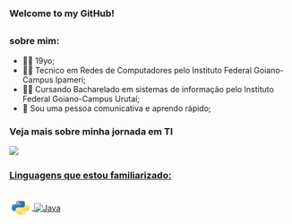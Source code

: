 ### Welcome to my GitHub! 

##

### sobre mim:

- 👩‍💻 19yo;
- 👩‍🎓 Tecnico em Redes de Computadores pelo Instituto Federal Goiano-Campus Ipameri;
- 👩‍🎓 Cursando Bacharelado em sistemas de informação pelo Instituto Federal Goiano-Campus Urutaí;
- 🎤 Sou uma pessoa comunicativa e aprendo rápido;




### Veja mais sobre minha jornada em TI
<div>
  <a href="https://github.com/LDRRosa>
<div>  
   <a href="https://github.com/LDRRosa">
      <img height="170em" src="https://github-readme-stats.vercel.app/api/top-langs/?username=LDRRosa&layout=compact&langs_count=7&theme=tokyonight"/> 
      
</div>

                                                                                                                                                                    
### Linguagens que estou familiarizado:
<div style="display: inline_block; width: fit-content"><br>
  <img align="center" alt="Csharp" height="30" width="40" src="https://raw.githubusercontent.com/devicons/devicon/master/icons/python/python-original.svg">
  <img align="center" alt="Java" height="30" width="40" src="https://cdn.jsdelivr.net/gh/devicons/devicon/icons/java/java-original.svg" />
 

 
